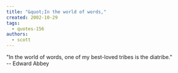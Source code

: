 ```yaml
---
title: "&quot;In the world of words,"
created: 2002-10-29
tags: 
  - quotes-156
authors: 
  - scott
---
```


"In the world of words, one of my best-loved tribes is the diatribe."  
\-- Edward Abbey
